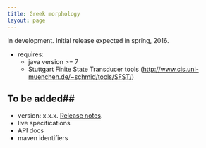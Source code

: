 ```yaml
---
title: Greek morphology
layout: page
---
```


In development. Initial release expected in spring, 2016.

- requires:
    - java version >= 7
    - Stuttgart Finite State Transducer tools (<http://www.cis.uni-muenchen.de/~schmid/tools/SFST/>)

## To be added##

- version: x.x.x. [Release notes](releases).
- live specifications
- API docs
- maven identifiers
